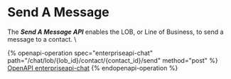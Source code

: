 # Send A Message

The _**Send A Message API**_ enables the LOB, or Line of Business, to send a message to a contact.  \


{% openapi-operation spec="enterpriseapi-chat" path="/chat/lob/{lob_id}/contact/{contact_id}/send" method="post" %}
[OpenAPI enterpriseapi-chat](https://gitbook-x-prod-openapi.4401d86825a13bf607936cc3a9f3897a.r2.cloudflarestorage.com/raw/d6fd0b895d4cd01d75b3d49151761c4250680eff11b71dd65e39c33be331df4c.txt?X-Amz-Algorithm=AWS4-HMAC-SHA256&X-Amz-Content-Sha256=UNSIGNED-PAYLOAD&X-Amz-Credential=dce48141f43c0191a2ad043a6888781c%2F20250703%2Fauto%2Fs3%2Faws4_request&X-Amz-Date=20250703T134429Z&X-Amz-Expires=172800&X-Amz-Signature=6e210564bfc15fbea100706dc3d7fc8ae82f669e56a317404f325c372e138c93&X-Amz-SignedHeaders=host&x-amz-checksum-mode=ENABLED&x-id=GetObject)
{% endopenapi-operation %}
